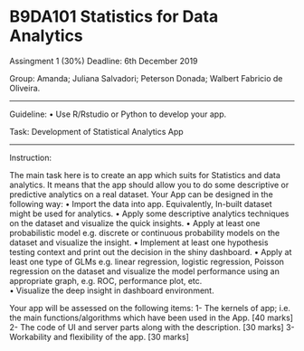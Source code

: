 # B9DA101 Statistics for Data Analytics
Assingment 1 (30%)
Deadline: 6th December 2019

Group:
Amanda; 
Juliana Salvadori;
Peterson Donada;
Walbert Fabricio de Oliveira.

****************************************************************************
Guideline:
•	Use R/Rstudio or Python to develop your app. 

Task: Development of Statistical Analytics App
****************************************************************************
Instruction:

 The main task here is to create an app which suits for Statistics and data analytics. It means that the app should allow you to do some descriptive or predictive analytics on a real dataset. 
Your  App can be designed in the following way:
•	Import the data into app. Equivalently, In-built dataset might be used for analytics. 
•	Apply some descriptive analytics techniques on the dataset and visualize the quick insights. 
•	Apply at least one probabilistic model e.g. discrete or continuous probability models on the dataset and visualize the insight. 
•	Implement at least one hypothesis testing context and print out the decision in the shiny dashboard.
•	Apply at least one type of GLMs e.g. linear regression, logistic regression, Poisson regression on the dataset and visualize the model performance using an appropriate graph, e.g. ROC, performance plot, etc.  
•	Visualize the deep insight in dashboard environment. 

Your app will be assessed on the following items:
1-	The kernels of app; i.e. the main functions/algorithms which have been used in the App.   [40 marks]
2-	The code of UI and server parts along with the description.   [30 marks]
3-	Workability and flexibility of the app.   [30 marks]
